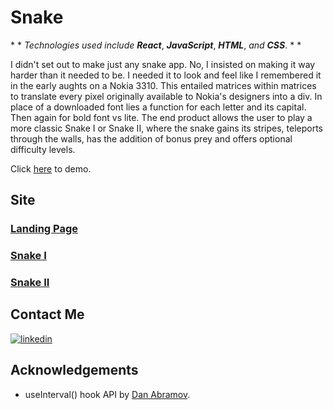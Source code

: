 # Snake

\* *  *Technologies used include* ***React***, ***JavaScript***, ***HTML***, *and* ***CSS***. * * 

<!-- [<img width="900px" src="public/images/screenshot.png"/>](https://nokia-snake-jupiter-desphy.vercel.app/) -->
I didn't set out to make just any snake app. No, I insisted on making it way harder than it needed to be. I needed it to look and feel like I remembered it in the early aughts on a Nokia 3310. This entailed matrices within matrices to translate every pixel originally available to Nokia's designers into a div. In place of a downloaded font lies a function for each letter and its capital. Then again for bold font vs lite. The end product allows the user to play a more classic Snake I or Snake II, where the snake gains its stripes, teleports through the walls, has the addition of bonus prey and offers optional difficulty levels.  

Click [here](https://nokia-snake-jupiter-desphy.vercel.app/) to demo.
## Site
### [Landing Page](https://nokia-snake-jupiter-desphy.vercel.app/)

### [Snake I](https://pokedex-nine-red.vercel.app/allpokemon/snake1)
<!--
  [<img width="800px" src="public/images/ScrShotFiltered.png"/>](https://nokia-snake-jupiter-desphy.vercel.app/snake1)
-->

### [Snake II](https://nokia-snake-jupiter-desphy.vercel.app/snake2)
  

## Contact Me
<!-- [![portfolio](https://img.shields.io/badge/my_portfolio-000?style=for-the-badge&logo=ko-fi&logoColor=white)](https://nokia-snake-jupiter-desphy.vercel.app/) -->

[![linkedin](https://img.shields.io/badge/linkedin-0A66C2?style=for-the-badge&logo=linkedin&logoColor=white)](https://www.linkedin.com/in/jupiterdesphy/)

## Acknowledgements

 - useInterval() hook API by [Dan Abramov](https://overreacted.io/making-setinterval-declarative-with-react-hooks/).
